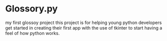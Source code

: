 # Glossory.py
my first glossoy project
this project is for helping young python developers get started in creating their first app 
with the use of tkinter to start having a feel of how python works.


